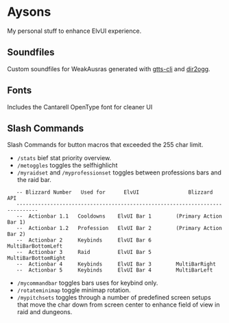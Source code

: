 # Aysons
My personal stuff to enhance ElvUI experience.

## Soundfiles
Custom soundfiles for WeakAusras generated with [gtts-cli](https://pypi.org/project/gTTS/) and [dir2ogg](https://github.com/julian-klode/dir2ogg).

## Fonts 
Includes the Cantarell OpenType font for cleaner UI

## Slash Commands
Slash Commands for button macros that exceeded the 255 char limit.

 - `/stats` bief stat priority overview.
 - `/metoggles` toggles the selfhighlicht
 - `/myraidset` and `/myprofessionset` toggles between professions bars and the raid bar. 
 ```
    -- Blizzard Number   Used for      ElvUI                Blizzard API
    -----------------------------------------------------------------------------
    --  Actionbar 1.1   Cooldowns    ElvUI Bar 1        (Primary Action Bar 1)
    --  Actionbar 1.2   Profession   ElvUI Bar 2        (Primary Action Bar 2)
    --  Actionbar 2     Keybinds     ElvUI Bar 6        MultiBarBottomLeft
    --  Actionbar 3     Raid         ElvUI Bar 5        MultiBarBottomRight
    --  Actionbar 4     Keybinds     ElvUI Bar 3        MultiBarRight
    --  Actionbar 5     Keybinds     ElvUI Bar 4        MultiBarLeft
 ```
 - `/mycommandbar` toggles bars uses for keybind only.
 - `/rotateminimap` toggle minimap rotation.
 - `/mypitchsets` toggles through a number of predefined screen setups that move the char down from screen center to enhance field of view in raid and dungeons. 
